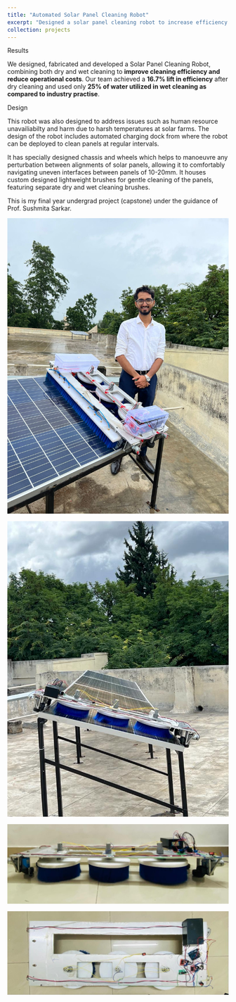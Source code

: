 ```yaml
---
title: "Automated Solar Panel Cleaning Robot"
excerpt: "Designed a solar panel cleaning robot to increase efficiency of solar panel and reduce operational costs. Funded by Hon' Govt. of Karnataka <br/><img src='/images/robot_and_me.jpeg'>"
collection: projects
---
```


Results

We designed, fabricated and developed a Solar Panel Cleaning Robot, combining both dry and wet cleaning to **improve cleaning efficiency and reduce operational costs**. Our team achieved a **16.7% lift in efficiency** after dry cleaning and used only **25% of water utilized in wet cleaning as compared to industry practise**.

Design

This robot was also designed to address issues such as human resource unavailiabilty and harm due to harsh temperatures at solar farms. The design of the robot includes automated charging dock from where the robot can be deployed to clean panels at regular intervals.

It has specially designed chassis and wheels which helps to manoeuvre any perturbation between alignments of solar panels, allowing it to comfortably navigating uneven interfaces between panels of 10-20mm. It houses custom designed lightweight brushes for gentle cleaning of the panels, featuring separate dry and wet cleaning brushes.

This is my final year undergrad project (capstone) under the guidance of Prof. Sushmita Sarkar.

![Robot and Me](/images/robot_and_me.jpeg "Solar Panel Cleaning Robot")

![Robot on panel](/images/robot_on_panel.jpeg "Solar Panel Cleaning Robot on panel")

![Robot's Front View](/images/robot_front_view.jpeg "Solar Panel Cleaning Robot Front view")

![Robot's Top View](/images/robot_top_view.jpeg "Solar Panel Cleaning Robot Top view")



